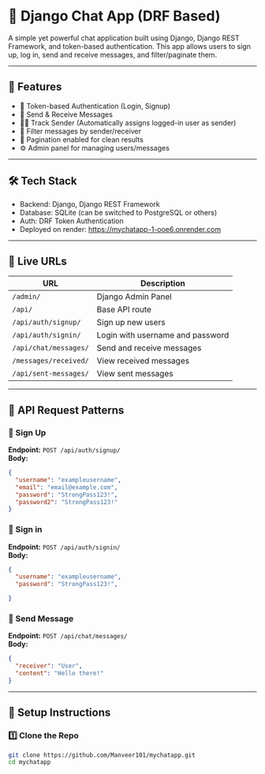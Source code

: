 # 💬 Django Chat App (DRF Based)

A simple yet powerful chat application built using Django, Django REST Framework, and token-based authentication. This app allows users to sign up, log in, send and receive messages, and filter/paginate them.

---

## 🚀 Features

- 🔐 Token-based Authentication (Login, Signup)
- 📩 Send & Receive Messages
- 🧑‍💬 Track Sender (Automatically assigns logged-in user as sender)
- 🔎 Filter messages by sender/receiver
- 📄 Pagination enabled for clean results
- ⚙️ Admin panel for managing users/messages

---

## 🛠 Tech Stack

- Backend: Django, Django REST Framework
- Database: SQLite (can be switched to PostgreSQL or others)
- Auth: DRF Token Authentication
- Deployed on render: https://mychatapp-1-ooe6.onrender.com

---

## 🚀 Live URLs

| URL | Description |
|-----|-------------|
| `/admin/` | Django Admin Panel |
| `/api/` | Base API route |
| `/api/auth/signup/` | Sign up new users |
| `/api/auth/signin/` | Login with username and password |
| `/api/chat/messages/` | Send and receive messages |
| `/messages/received/` | View received messages |
| `/api/sent-messages/` | View sent messages |

---

## 🧪 API Request Patterns

### 📝 Sign Up

**Endpoint:** `POST /api/auth/signup/`  
**Body:**

```json
{
  "username": "exampleusername",
  "email": "email@example.com",
  "password": "StrongPass123!",
  "password2": "StrongPass123!"
}
```

### 📝 Sign in

**Endpoint:** `POST /api/auth/signin/`  
**Body:**

```json
{
  "username": "exampleusername",
  "password": "StrongPass123!",

}
```

### 📝 Send Message

**Endpoint:** `POST /api/chat/messages/`  
**Body:**

```json
{
  "receiver": "User",
  "content": "Hello there!"
}
```

---

## 🔧 Setup Instructions

### 1️⃣ Clone the Repo

```bash
git clone https://github.com/Manveer101/mychatapp.git
cd mychatapp
```

